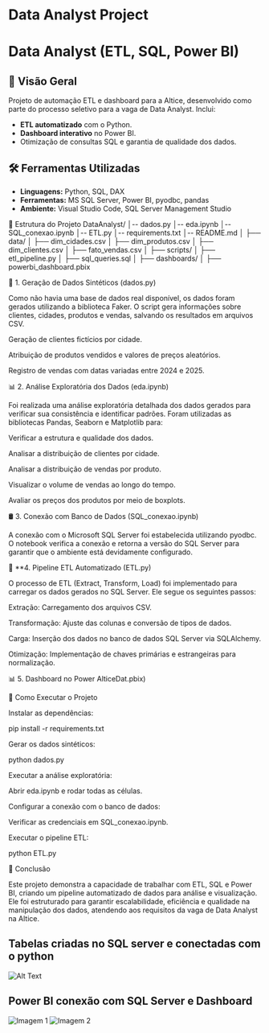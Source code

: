 



# Data Analyst Project 

# Data Analyst (ETL, SQL, Power BI)  



## 📌 Visão Geral
Projeto de automação ETL e dashboard para a Altice, desenvolvido como parte do processo seletivo para a vaga de Data Analyst. Inclui:
- **ETL automatizado** com o Python.
- **Dashboard interativo** no Power BI.
- Otimização de consultas SQL e garantia de qualidade dos dados.

## 🛠️ Ferramentas Utilizadas
- **Linguagens:** Python, SQL, DAX
- **Ferramentas:** MS SQL Server, Power BI, pyodbc, pandas
- **Ambiente:** Visual Studio Code, SQL Server Management Studio



📂 Estrutura do Projeto
DataAnalyst/
│-- dados.py
│-- eda.ipynb
│-- SQL_conexao.ipynb
│-- ETL.py
│-- requirements.txt
│-- README.md
│
├── data/
│   ├── dim_cidades.csv
│   ├── dim_produtos.csv
│   ├── dim_clientes.csv
│   ├── fato_vendas.csv
│
├── scripts/
│   ├── etl_pipeline.py
│   ├── sql_queries.sql
│
├── dashboards/
│   ├── powerbi_dashboard.pbix


📁 1. Geração de Dados Sintéticos (dados.py)

Como não havia uma base de dados real disponível, os dados foram gerados utilizando a biblioteca Faker. O script gera informações sobre clientes, cidades, produtos e vendas, salvando os resultados em arquivos CSV.

Geração de clientes fictícios por cidade.

Atribuição de produtos vendidos e valores de preços aleatórios.

Registro de vendas com datas variadas entre 2024 e 2025.

📊 2. Análise Exploratória dos Dados (eda.ipynb)

Foi realizada uma análise exploratória detalhada dos dados gerados para verificar sua consistência e identificar padrões. Foram utilizadas as bibliotecas Pandas, Seaborn e Matplotlib para:

Verificar a estrutura e qualidade dos dados.

Analisar a distribuição de clientes por cidade.

Analisar a distribuição de vendas por produto.

Visualizar o volume de vendas ao longo do tempo.

Avaliar os preços dos produtos por meio de boxplots.

🛢️ 3. Conexão com Banco de Dados (SQL_conexao.ipynb)

A conexão com o Microsoft SQL Server foi estabelecida utilizando pyodbc. O notebook verifica a conexão e retorna a versão do SQL Server para garantir que o ambiente está devidamente configurado.

🔄 **4. Pipeline ETL Automatizado (ETL.py)

O processo de ETL (Extract, Transform, Load) foi implementado para carregar os dados gerados no SQL Server. Ele segue os seguintes passos:

Extração: Carregamento dos arquivos CSV.

Transformação: Ajuste das colunas e conversão de tipos de dados.

Carga: Inserção dos dados no banco de dados SQL Server via SQLAlchemy.

Otimização: Implementação de chaves primárias e estrangeiras para normalização.

📊 5. Dashboard no Power AlticeDat.pbix)

🚀 Como Executar o Projeto

Instalar as dependências:

pip install -r requirements.txt

Gerar os dados sintéticos:

python dados.py


Executar a análise exploratória:

Abrir eda.ipynb e rodar todas as células.

Configurar a conexão com o banco de dados:

Verificar as credenciais em SQL_conexao.ipynb.

Executar o pipeline ETL:

python ETL.py

📌 Conclusão

Este projeto demonstra a capacidade de trabalhar com ETL, SQL e Power BI, criando um pipeline automatizado de dados para análise e visualização. Ele foi estruturado para garantir escalabilidade, eficiência e qualidade na manipulação dos dados, atendendo aos requisitos da vaga de Data Analyst na Altice.




## Tabelas criadas no SQL server e conectadas com o python 

![Alt Text](Captura%20de%20ecrã%202025-02-09%20141728.png)



## Power BI conexão com SQL Server e Dashboard


![Imagem 1](Captura%20de%20ecrã%202025-02-09%20142036.png)
![Imagem 2](Captura%20de%20ecrã%202025-02-09%20142111.png)






